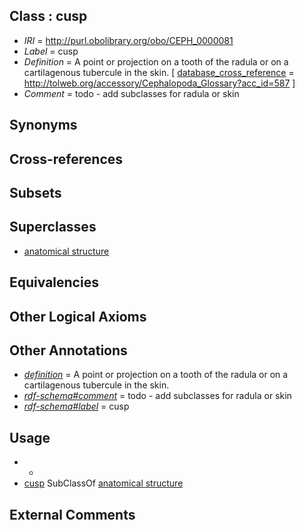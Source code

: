 
## Class : cusp

 * *IRI* = http://purl.obolibrary.org/obo/CEPH_0000081
 * *Label* = cusp
 * *Definition* = A point or projection on a tooth of the radula or on a cartilagenous tubercule in the skin. [ [database_cross_reference](../../ef/oboInOwl#hasDbXref.md) = http://tolweb.org/accessory/Cephalopoda_Glossary?acc_id=587 ]
 * *Comment* = todo - add subclasses for radula or skin

## Synonyms


## Cross-references


## Subsets


## Superclasses

 * [anatomical structure](../../UBERON/61/UBERON_0000061.md)

## Equivalencies


## Other Logical Axioms


## Other Annotations

 * *[definition](../../IAO/15/IAO_0000115.md)* = A point or projection on a tooth of the radula or on a cartilagenous tubercule in the skin.
 * *[rdf-schema#comment](../../nt/rdf-schema#comment.md)* = todo - add subclasses for radula or skin
 * *[rdf-schema#label](../../el/rdf-schema#label.md)* = cusp

## Usage

 * -
 * [cusp](../../CEPH/81/CEPH_0000081.md) SubClassOf [anatomical structure](../../UBERON/61/UBERON_0000061.md)

## External Comments

